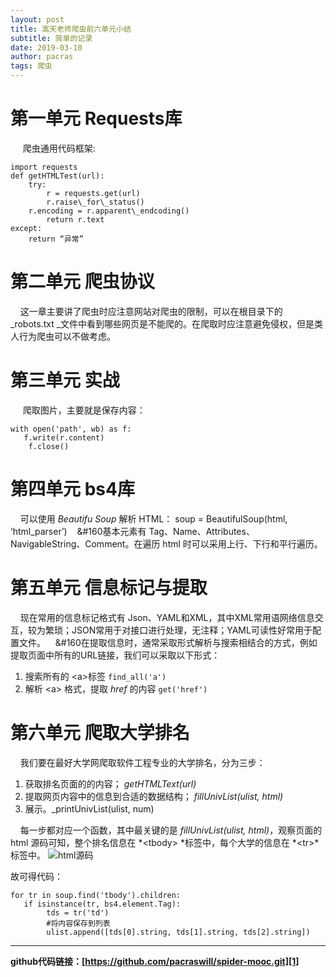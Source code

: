 ```yaml
---
layout: post
title: 嵩天老师爬虫前六单元小结
subtitle: 简单的记录
date: 2019-03-10
author: pacras
tags: 爬虫
---
```


# 第一单元 Requests库
&#160;&#160;&#160;&#160; 爬虫通用代码框架:

	import requests
	def getHTMLTest(url):
	    try:
	        r = requests.get(url)
	        r.raise\_for\_status()
	    r.encoding = r.apparent\_endcoding()
	        return r.text
	except:
	    return “异常”

# 第二单元 爬虫协议
&#160;&#160;&#160;&#160;这一章主要讲了爬虫时应注意网站对爬虫的限制，可以在根目录下的 \_robots.txt \_文件中看到哪些网页是不能爬的。在爬取时应注意避免侵权，但是类人行为爬虫可以不做考虑。

# 第三单元 实战
&#160;&#160;&#160;&#160; 爬取图片，主要就是保存内容：

	with open('path', wb) as f:
	   f.write(r.content)
	    f.close()

# 第四单元 bs4库
&#160;&#160;&#160;&#160;可以使用 _Beautifu Soup_ 解析 HTML：
	soup = BeautifulSoup(html, ‘html_parser’)
&#160;&#160;&#160;&#160基本元素有 Tag、Name、Attributes、NavigableString、Comment。在遍历 html 时可以采用上行、下行和平行遍历。

# 第五单元 信息标记与提取
&#160;&#160;&#160;&#160;现在常用的信息标记格式有 Json、YAML和XML，其中XML常用语网络信息交互，较为繁琐；JSON常用于对接口进行处理，无注释；YAML可读性好常用于配置文件。
&#160;&#160;&#160;&#160在提取信息时，通常采取形式解析与搜索相结合的方式，例如提取页面中所有的URL链接，我们可以采取以下形式：
1. 搜索所有的 \<a\>标签 `find_all('a')`
2. 解析 \<a\> 格式，提取 _href_ 的内容 `get('href')`

# 第六单元 爬取大学排名
&#160;&#160;&#160;&#160;我们要在最好大学网爬取软件工程专业的大学排名，分为三步：
1. 获取排名页面的的内容； _getHTMLText(url)_
2. 提取网页内容中的信息到合适的数据结构； _fillUnivList(ulist, html)_
3. 展示。\_printUnivList(ulist, num)

&#160;&#160;&#160;&#160;每一步都对应一个函数，其中最关键的是 _fillUnivList(ulist, html)_，观察页面的 html 源码可知，整个排名信息在 *\<tbody\> *标签中，每个大学的信息在 *\<tr\>*标签中。
![][image-1] 

故可得代码：

	for tr in soup.find('tbody').children:
	   if isinstance(tr, bs4.element.Tag):
	        tds = tr('td')
	        #将内容保存到列表
	        ulist.append([tds[0].string, tds[1].string, tds[2].string])

---- 
 
**github代码链接：[https://github.com/pacraswill/spider-mooc.git][1]**





[1]:	https://github.com/pacraswill/spider-mooc.git

[image-1]:	/img/inposts/%E7%88%AC%E8%99%AB1.jpg "html源码"